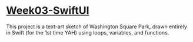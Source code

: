 # [Week03-SwiftUI](https://www.notion.so/Week03-SwiftUI-27994419378d8086993ee110cd69edb0)

This project is a text-art sketch of Washington Square Park, drawn entirely in Swift (for the 1st time YAH) using loops, variables, and functions.


